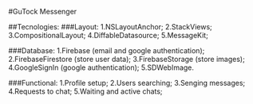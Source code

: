 #GuTock Messenger

##Tecnologies:
###Layout:
1.NSLayoutAnchor;
2.StackViews;
3.CompositionalLayout;
4.DiffableDatasource;
5.MessageKit;

###Database:
1.Firebase (email and google authentication);
2.FirebaseFirestore (store user data);
3.FirebaseStorage (store images);
4.GoogleSignIn (google authentication);
5.SDWebImage.

###Functional:
1.Profile setup;
2.Users searching;
3.Senging messages;
4.Requests to chat;
5.Waiting and active chats;

